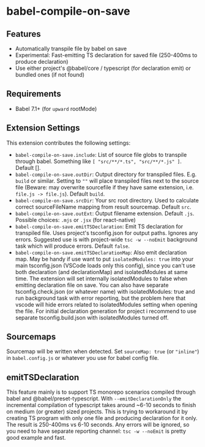 # babel-compile-on-save

## Features

* Automatically transpile file by babel on save
* Experimental: Fast-emitting TS declaration for saved file (250-400ms to produce declaration)
* Use either project's @babel/core / typescript (for declaration emit) or bundled ones (if not found)

## Requirements

* Babel 7.1+ (for ```upward``` rootMode)

## Extension Settings

This extension contributes the following settings:

* `babel-compile-on-save.include`: List of source file globs to transpile through babel. Something like ```[ "src/**/*.ts", "src/**/*.js" ]```. Default [].
* `babel-compile-on-save.outDir`: Output directory for transpiled files. E.g. ```build``` or similar. Setting to ```""``` will place transpiled files next to the source file (Beware: may overwrite sourcefile if they have same extension, i.e. ```file.js -> file.js```). Default ```build```.
* `babel-compile-on-save.srcDir`: Your src root directory. Used to calculate correct sourceFileName mapping from result sourcemap. Default ```src```.
* `babel-compile-on-save.outExt`: Output filename extension. Default ```.js```. Possible choices: ```.mjs``` or ```.jsx``` (for react-native)
* `babel-compile-on-save.emitTSDeclaration`: Emit TS declaration for transpiled file. Uses project's tsconfig.json for output paths. Ignores any errors. Suggested use is with project-wide ```tsc -w --noEmit``` background task which will produce errors.  Default ```false```.
* `babel-compile-on-save.emitTSDeclarationMap`: Also emit declaration map. May be handy if use want to put ```isolatedModules: true``` into your main tsconfig.json (VSCode loads only this config), since you can't use both declaration (and declarationMap) and isolatedModules at same time. The extension will set internally isolatedModules to false when emitting declaration file on save. You can also have separate tsconfig.check.json (or whatever name) with isolatedModules: true and run background task with error reporting, but the problem here that vscode will hide errors related to isolatedModules setting when opening the file. For initial declaration generation for project i recommend to use separate tsconfig.build.json with isolatedModules turned off.

## Sourcemaps
Sourcemap will be written when detected. Set ```sourceMap: true``` (or ```"inline"```) in ```babel.config.js``` or whatever you use for babel config file.

## emitTSDeclaration
This feature mainly is to support TS monorepo scenarios compiled through babel and @babel/preset-typescript. With ```--emitDeclarationOnly``` the incremental compilation of typescript takes around ~6-10 seconds to finish on medium (or greater) sized projects. This is trying to workaround it by creating TS program with only one file and producing declaration for it only. The result is 250-400ms vs 6-10 seconds. Any errors will be ignored, so you need to have separate reporting channel: ```tsc -w --noEmit``` is pretty good example and fast.